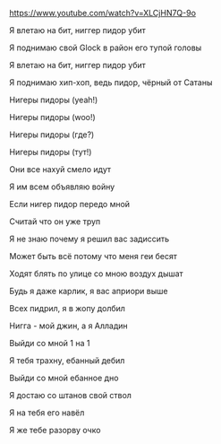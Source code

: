 https://www.youtube.com/watch?v=XLCjHN7Q-9o

Я влетаю на бит, ниггер пидор убит 

Я поднимаю свой Glock в район его тупой головы 

Я влетаю на бит, ниггер пидор убит 

Я поднимаю хип-хоп, ведь пидор, чёрный от Сатаны 
 
   
 
 

Нигеры пидоры (yeah!)

Нигеры пидоры (woo!)

Нигеры пидоры (где?)

Нигеры пидоры (тут!)
 
 
 
Они все нахуй смело идут

Я им всем объявляю войну

Если нигер пидор передо мной

Считай что он уже труп
 
 
 
Я не знаю почему я решил вас задиссить

Может быть всё потому что меня геи бесят

Ходят блять по улице со мною воздух дышат

Будь я даже карлик, я вас априори выше
 
 
 
Всех пидрил, я в жопу долбил

Нигга - мой джин, а я Алладин

Выйди со мной 1 на 1

Я тебя трахну, ебанный дебил

Выйди со мной ебанное дно

Я достаю со штанов свой ствол

Я на тебя его навёл

Я же тебе разорву очко

